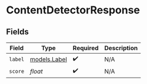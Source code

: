 # ContentDetectorResponse


## Fields

| Field                              | Type                               | Required                           | Description                        |
| ---------------------------------- | ---------------------------------- | ---------------------------------- | ---------------------------------- |
| `label`                            | [models.Label](../models/label.md) | :heavy_check_mark:                 | N/A                                |
| `score`                            | *float*                            | :heavy_check_mark:                 | N/A                                |